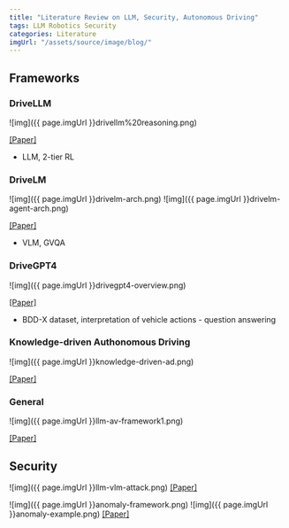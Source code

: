 ```yaml
---
title: "Literature Review on LLM, Security, Autonomous Driving"
tags: LLM Robotics Security
categories: Literature
imgUrl: "/assets/source/image/blog/"
---
```


## Frameworks


### DriveLLM
![img]({{ page.imgUrl }}drivellm%20reasoning.png)

[[Paper]](https://ieeexplore.ieee.org/stamp/stamp.jsp?tp=&arnumber=10297415)
- LLM, 2-tier RL


### DriveLM
![img]({{ page.imgUrl }}drivelm-arch.png)
![img]({{ page.imgUrl }}drivelm-agent-arch.png)

[[Paper]](https://arxiv.org/abs/2312.14150)
- VLM, GVQA


### DriveGPT4
![img]({{ page.imgUrl }}drivegpt4-overview.png)

[[Paper]](https://arxiv.org/abs/2310.01412)
 - BDD-X dataset, interpretation of vehicle actions - question answering


### Knowledge-driven Authonomous Driving

![img]({{ page.imgUrl }}knowledge-driven-ad.png)

[[Paper]](https://arxiv.org/pdf/2312.04316.pdf)

### General
![img]({{ page.imgUrl }}llm-av-framework1.png) 

[[Paper]](https://arxiv.org/pdf/2309.10228.pdf)




## Security

![img]({{ page.imgUrl }}llm-vlm-attack.png) 
[[Paper]](https://arxiv.org/pdf/2402.10340.pdf)


![img]({{ page.imgUrl }}anomaly-framework.png)
![img]({{ page.imgUrl }}anomaly-example.png)
[[Paper]](https://link.springer.com/content/pdf/10.1007/s10514-023-10132-6.pdf)

